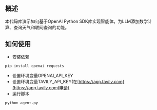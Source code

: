## 概述
本代码库演示如何基于OpenAI Python SDK库实现智能体，为LLM添加数学计算、查询天气和联网查询的功能。

## 如何使用
- 安装依赖
```
pip install openai requests
```

- 设置环境变量OPENAI_API_KEY
- 设置环境变量TAVILY_API_KEY(在[https://app.tavily.com](https://app.tavily.com)申请)
- 运行脚本
```
python agent.py
```